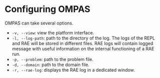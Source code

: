 # Configuring OMPAS

OMPAS can take several options.

- `-v, --view`: view the platform interface.
- `-l, --log-path`: path to the directory of the log. The logs of the REPL and RAE will be stored in different files. RAE logs will contain logged message with useful information on the internal functioning of a RAE run.
- `-p, --problem`: path to the problem file.
- `-d, --domain`: path to the domain file.
- `-r, --rae-log`: displays the RAE log in a dedicated window.